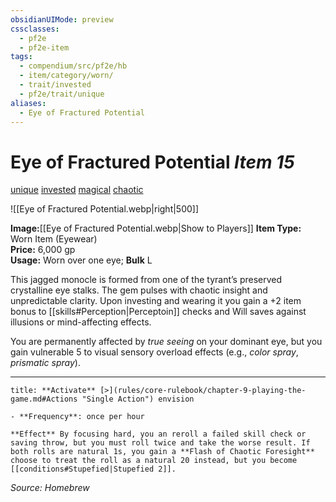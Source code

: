 ```yaml
---
obsidianUIMode: preview
cssclasses:
  - pf2e
  - pf2e-item
tags:
  - compendium/src/pf2e/hb
  - item/category/worn/
  - trait/invested
  - pf2e/trait/unique
aliases:
  - Eye of Fractured Potential
---
```

# Eye of Fractured Potential *Item 15*  
[unique](unique.md)  [invested](invested.md)  [magical](magical.md)  [chaotic](chaotic.md) 

![[Eye of Fractured Potential.webp|right|500]]

**Image:**[[Eye of Fractured Potential.webp|Show to Players]]
**Item Type:** Worn Item (Eyewear)  
**Price:** 6,000 gp  
**Usage:** Worn over one eye; **Bulk** L  

This jagged monocle is formed from one of the tyrant’s preserved crystalline eye stalks. The gem pulses with chaotic insight and unpredictable clarity.  Upon investing and wearing it you gain a +2 item bonus to [[skills#Perception|Perceptoin]] checks and Will saves against illusions or mind-affecting effects.  

You are permanently affected by _true seeing_ on your dominant eye, but you gain vulnerable 5 to visual sensory overload effects (e.g., _color spray_, _prismatic spray_).

---
```ad-embed-ability
title: **Activate** [>](rules/core-rulebook/chapter-9-playing-the-game.md#Actions "Single Action") envision

- **Frequency**: once per hour

**Effect** By focusing hard, you an reroll a failed skill check or saving throw, but you must roll twice and take the worse result. If both rolls are natural 1s, you gain a **Flash of Chaotic Foresight** choose to treat the roll as a natural 20 instead, but you become [[conditions#Stupefied|Stupefied 2]].
```

*Source: Homebrew*


